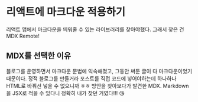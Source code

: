 # 리액트에 마크다운 적용하기

리액트 앱에서 마크다운을 띄워줄 수 있는 라이브러리를 찾아야했다. 그래서 찾은 건 MDX Remote! 

## MDX를 선택한 이유

블로그를 운영하면서 마크다운 문법에 익숙해졌고, 그동안 써둔 글이 다 마크다운이었기 때문이다. 정적 블로그를 만들거라 포스트를 직접 코드에 넣어야하는데 하나하나 HTML로 바꿔선 넣을 수 없으니까 ㅎㅎ 방안을 찾아보다가 발견한 MDX. Markdown을 JSX로 적을 수 있다니 정확히 내가 찾던 거였다!!! 😘
